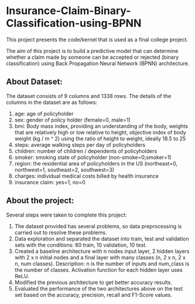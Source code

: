 # Insurance-Claim-Binary-Classification-using-BPNN

This project presents the code/kernel that is used as a final college project.

The aim of this project is to build a predictive model that can determine whether a claim made by someone can be accepted or rejected (binary classification) using Back Propagation Neural Network (BPNN) architecture.

## About Dataset:
The dataset consists of 9 columns and 1338 rows.
The details of the columns in the dataset are as follows:
1. age: age of policyholder
2. sex: gender of policy holder (female=0, male=1)
3. bmi: Body mass index, providing an understanding of the body, weights that are relatively high or low relative to height, objective index of body weight (kg / m ^ 2) using the ratio of height to weight, ideally 18.5 to 25
4. steps: average walking steps per day of policyholders
5. children: number of children / dependents of policyholders
6. smoker: smoking state of policyholder (non-smoke=0;smoker=1)
7. region: the residential area of policyholders in the US (northeast=0, northwest=1, southeast=2, southwest=3)
8. charges: individual medical costs billed by health insurance
9. insurance claim: yes=1, no=0

## About the project:
Several steps were taken to complete this project:
1. The dataset provided has several problems, so data preprocessing is carried out to resolve these problems.
2. Data exploration and separated the dataset into train, test and validation sets with the conditions: 80 train, 10 validation, 10 test.
3. Created a baseline architecture with n nodes input layer, 2 hidden layers with 2 x n initial nodes and a final layer with many classes (n, 2 x n, 2 x n, num classes).
    Description: n is the number of inputs and num_class is the number of classes. Activation function for each hidden layer uses ReLU.
4. Modified the previous architecture to get better accuracy results.
5. Evaluated the performance of the two architectures above on the test set based on the accuracy, precision, recall and F1-Score values.
